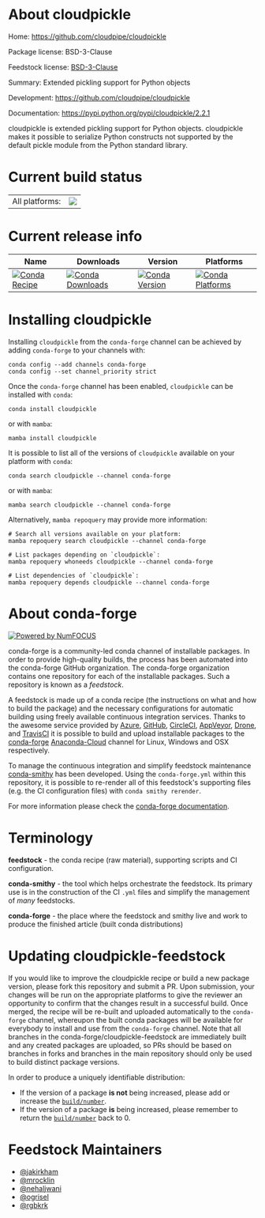 About cloudpickle
=================

Home: https://github.com/cloudpipe/cloudpickle

Package license: BSD-3-Clause

Feedstock license: [BSD-3-Clause](https://github.com/conda-forge/cloudpickle-feedstock/blob/main/LICENSE.txt)

Summary: Extended pickling support for Python objects

Development: https://github.com/cloudpipe/cloudpickle

Documentation: https://pypi.python.org/pypi/cloudpickle/2.2.1

cloudpickle is extended pickling support for Python objects.
cloudpickle makes it possible to serialize Python constructs not
supported by the default pickle module from the Python standard library.


Current build status
====================


<table><tr><td>All platforms:</td>
    <td>
      <a href="https://dev.azure.com/conda-forge/feedstock-builds/_build/latest?definitionId=3818&branchName=main">
        <img src="https://dev.azure.com/conda-forge/feedstock-builds/_apis/build/status/cloudpickle-feedstock?branchName=main">
      </a>
    </td>
  </tr>
</table>

Current release info
====================

| Name | Downloads | Version | Platforms |
| --- | --- | --- | --- |
| [![Conda Recipe](https://img.shields.io/badge/recipe-cloudpickle-green.svg)](https://anaconda.org/conda-forge/cloudpickle) | [![Conda Downloads](https://img.shields.io/conda/dn/conda-forge/cloudpickle.svg)](https://anaconda.org/conda-forge/cloudpickle) | [![Conda Version](https://img.shields.io/conda/vn/conda-forge/cloudpickle.svg)](https://anaconda.org/conda-forge/cloudpickle) | [![Conda Platforms](https://img.shields.io/conda/pn/conda-forge/cloudpickle.svg)](https://anaconda.org/conda-forge/cloudpickle) |

Installing cloudpickle
======================

Installing `cloudpickle` from the `conda-forge` channel can be achieved by adding `conda-forge` to your channels with:

```
conda config --add channels conda-forge
conda config --set channel_priority strict
```

Once the `conda-forge` channel has been enabled, `cloudpickle` can be installed with `conda`:

```
conda install cloudpickle
```

or with `mamba`:

```
mamba install cloudpickle
```

It is possible to list all of the versions of `cloudpickle` available on your platform with `conda`:

```
conda search cloudpickle --channel conda-forge
```

or with `mamba`:

```
mamba search cloudpickle --channel conda-forge
```

Alternatively, `mamba repoquery` may provide more information:

```
# Search all versions available on your platform:
mamba repoquery search cloudpickle --channel conda-forge

# List packages depending on `cloudpickle`:
mamba repoquery whoneeds cloudpickle --channel conda-forge

# List dependencies of `cloudpickle`:
mamba repoquery depends cloudpickle --channel conda-forge
```


About conda-forge
=================

[![Powered by
NumFOCUS](https://img.shields.io/badge/powered%20by-NumFOCUS-orange.svg?style=flat&colorA=E1523D&colorB=007D8A)](https://numfocus.org)

conda-forge is a community-led conda channel of installable packages.
In order to provide high-quality builds, the process has been automated into the
conda-forge GitHub organization. The conda-forge organization contains one repository
for each of the installable packages. Such a repository is known as a *feedstock*.

A feedstock is made up of a conda recipe (the instructions on what and how to build
the package) and the necessary configurations for automatic building using freely
available continuous integration services. Thanks to the awesome service provided by
[Azure](https://azure.microsoft.com/en-us/services/devops/), [GitHub](https://github.com/),
[CircleCI](https://circleci.com/), [AppVeyor](https://www.appveyor.com/),
[Drone](https://cloud.drone.io/welcome), and [TravisCI](https://travis-ci.com/)
it is possible to build and upload installable packages to the
[conda-forge](https://anaconda.org/conda-forge) [Anaconda-Cloud](https://anaconda.org/)
channel for Linux, Windows and OSX respectively.

To manage the continuous integration and simplify feedstock maintenance
[conda-smithy](https://github.com/conda-forge/conda-smithy) has been developed.
Using the ``conda-forge.yml`` within this repository, it is possible to re-render all of
this feedstock's supporting files (e.g. the CI configuration files) with ``conda smithy rerender``.

For more information please check the [conda-forge documentation](https://conda-forge.org/docs/).

Terminology
===========

**feedstock** - the conda recipe (raw material), supporting scripts and CI configuration.

**conda-smithy** - the tool which helps orchestrate the feedstock.
                   Its primary use is in the construction of the CI ``.yml`` files
                   and simplify the management of *many* feedstocks.

**conda-forge** - the place where the feedstock and smithy live and work to
                  produce the finished article (built conda distributions)


Updating cloudpickle-feedstock
==============================

If you would like to improve the cloudpickle recipe or build a new
package version, please fork this repository and submit a PR. Upon submission,
your changes will be run on the appropriate platforms to give the reviewer an
opportunity to confirm that the changes result in a successful build. Once
merged, the recipe will be re-built and uploaded automatically to the
`conda-forge` channel, whereupon the built conda packages will be available for
everybody to install and use from the `conda-forge` channel.
Note that all branches in the conda-forge/cloudpickle-feedstock are
immediately built and any created packages are uploaded, so PRs should be based
on branches in forks and branches in the main repository should only be used to
build distinct package versions.

In order to produce a uniquely identifiable distribution:
 * If the version of a package **is not** being increased, please add or increase
   the [``build/number``](https://docs.conda.io/projects/conda-build/en/latest/resources/define-metadata.html#build-number-and-string).
 * If the version of a package **is** being increased, please remember to return
   the [``build/number``](https://docs.conda.io/projects/conda-build/en/latest/resources/define-metadata.html#build-number-and-string)
   back to 0.

Feedstock Maintainers
=====================

* [@jakirkham](https://github.com/jakirkham/)
* [@mrocklin](https://github.com/mrocklin/)
* [@nehaljwani](https://github.com/nehaljwani/)
* [@ogrisel](https://github.com/ogrisel/)
* [@rgbkrk](https://github.com/rgbkrk/)

